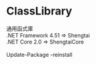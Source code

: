 # ClassLibrary
通用函式庫<br/>
.NET Framework 4.51 => Shengtai<br/>
.NET Core 2.0 => ShengtaiCore<br/>
<br/>
Update-Package -reinstall